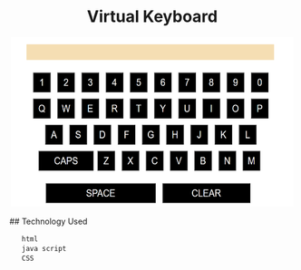  <h1 align="center"> Virtual Keyboard </h1>

 <p align="center">
      <img alt="UpVision" src="keyboard.png" width="500" height="300" />
  </p>
## Technology Used

```bash
   html
   java script
   CSS
  ```
